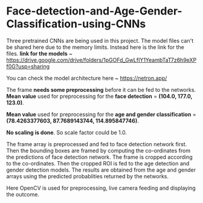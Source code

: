# Face-detection-and-Age-Gender-Classification-using-CNNs

Three pretrained CNNs are being used in this project. The model files can't be shared here due to the memory limits. Instead here is the link for the files.
**link for the models** ~ https://drive.google.com/drive/folders/1pGOFd_GwLfIY1YeambTaT7z6h9eXPf0G?usp=sharing

You can check the model architecture here ~ https://netron.app/

The frame **needs some preprocessing** before it can be fed to the networks.
**Mean value** used for preprocessing for the **face detection** = **(104.0, 177.0, 123.0)**.

**Mean value** used for preprocessing for the **age and gender classification** = **(78.4263377603, 87.7689143744, 114.895847746)**.

**No scaling is done**. So scale factor could be 1.0.

The frame array is preprocessed and fed to face detection network first.
Then the bounding boxes are framed by computing the co-ordinates from the predictions of face detection network.
The frame is cropped according to the co-ordinates.
Then the cropped ROI is fed to the age detection and gender detection models.
The results are obtained from the age and gender arrays using the predicted probablities returned by the networks.

Here OpenCV is used for preprocessing, live camera feeding and displaying the outcome.



